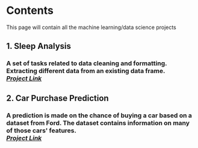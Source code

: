 # Contents
This page will contain all the machine learning/data science projects

## 1. Sleep Analysis
### A set of tasks related to data cleaning and formatting. Extracting different data from an existing data frame. <br>[_Project Link_](https://github.com/itztazma8/Notebooks/tree/main/Sleep_Analysis)

## 2. Car Purchase Prediction
### A prediction is made on the chance of buying a car based on a dataset from Ford. The dataset contains information on many of those cars' features. <br> [_Project Link_](https://github.com/itztazma8/Notebooks/tree/de5c62111dae2afc99b375c0ede30237afa206a4/Car%20Purchase%20Prediction)
